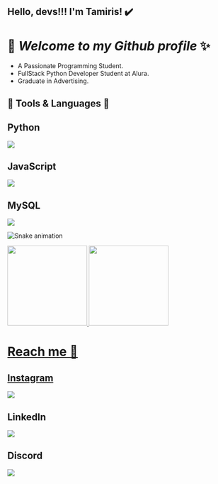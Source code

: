 ## Hello, devs!!! I'm Tamiris! ✔️
# 👋 *Welcome to my Github profile* ✨

- A Passionate Programming Student.
- FullStack Python Developer Student at Alura.
- Graduate in Advertising.

## 👾 **Tools & Languages** 👾

## Python
<div>
  <a href="https://www.python.org" target="_blank">
    <img loading="lazy" src="https://img.shields.io/badge/Python-3776AB?style=for-the-badge&logo=python&logoColor=white" target="_blank">
  </a>   
</div>

## JavaScript
<div>
  <a href="https://www.javascript.com" target="_blank">
    <img loading="lazy" src="https://img.shields.io/badge/JavaScript-F7DF1E?style=for-the-badge&logo=javascript&logoColor=black" target="_blank">
  </a>   
</div>

## MySQL
<div>
  <a href="https://www.mysql.com" target="_blank">
    <img loading="lazy" src="https://img.shields.io/badge/MySQL-4479A1?style=for-the-badge&logo=mysql&logoColor=white" target="_blank">
  </a>   
</div>



![Snake animation](https://github.com/TammyLannoy/TammyLannoy/blob/output/github-contribution-grid-snake.svg)

<div>
<a href="https://github.com/TammyLannoy">
<img loading="lazy" height="180em" src="https://github-readme-stats.vercel.app/api/top-langs/?username=TammyLannoy&layout=compact&langs_count=7&theme=dracula"/>
<img loading="lazy" height="180em" src="https://github-readme-stats.vercel.app/api?username=TammyLannoy&show_icons=true&theme=dracula&include_all_commits=true&count_private=true"/>
</div>


# Reach me 📲

## Instagram
<div>
  <a href="https://www.instagram.com/lannoy_ta" target="_blank">
    <img loading="lazy" src="https://img.shields.io/badge/Instagram-E4405F?style=for-the-badge&logo=instagram&logoColor=white" target="_blank">
  </a>   
</div>

## LinkedIn
<div>
  <a href="https://www.linkedin.com/in/tamiris-moreno" target="_blank">
    <img loading="lazy" src="https://img.shields.io/badge/LinkedIn-0077B5?style=for-the-badge&logo=linkedin&logoColor=white" target="_blank">
  </a>   
</div>

## Discord
<div>
  <a href="https://discord.com/users/tammylannoy" target="_blank">
    <img loading="lazy" src="https://img.shields.io/badge/Discord-5865F2?style=for-the-badge&logo=discord&logoColor=white" target="_blank">
  </a>   
</div>
